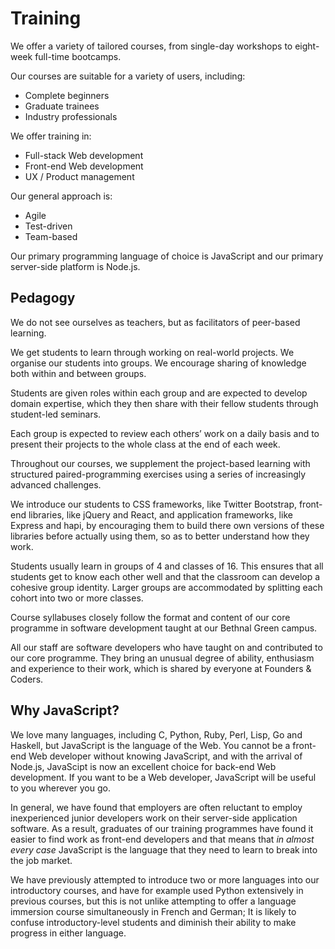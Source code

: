 # Training 

We offer a variety of tailored courses, from single-day workshops to eight-week full-time bootcamps.

Our courses are suitable for a variety of users, including:

+ Complete beginners
+ Graduate trainees
+ Industry professionals

We offer training in:

+ Full-stack Web development 
+ Front-end Web development 
+ UX / Product management

Our general approach is:

+ Agile
+ Test-driven
+ Team-based

Our primary programming language of choice is JavaScript and our primary server-side platform is Node.js.

## Pedagogy 

We do not see ourselves as teachers, but as facilitators of peer-based learning.   

We get students to learn through working on real-world projects. We organise our students into groups. We encourage sharing of knowledge both within and between groups.   

Students are given roles within each group and are expected to develop domain expertise, which they then share with their fellow students through student-led seminars.  

Each group is expected to review each others’ work on a daily basis and to present their projects to the whole class at the end of each week.  

Throughout our courses, we supplement the project-based learning with structured paired-programming exercises using a series of increasingly advanced challenges.  

We introduce our students to CSS frameworks, like Twitter Bootstrap, front-end libraries, like jQuery and React, and application frameworks, like Express and hapi, by encouraging them to build there own versions of these libraries before actually using them, so as to better understand how they work.

Students usually learn in groups of 4 and classes of 16. This ensures that all students get to know each other well and that the classroom can develop a cohesive group identity. Larger groups are accommodated by splitting each cohort into two or more classes.  

Course syllabuses closely follow the format and content of our core programme in software development taught at our Bethnal Green campus.  

All our staff are software developers who have taught on and contributed to our core programme. They bring an unusual degree of ability, enthusiasm and experience to their work, which is shared by everyone at Founders & Coders.

## Why JavaScript?

We love many languages, including C, Python, Ruby, Perl, Lisp, Go and Haskell, but JavaScript is the language of the Web. You cannot be a front-end Web developer without knowing JavaScript, and with the arrival of Node.js, JavaScipt is now an excellent choice for back-end Web development. If you want to be a Web developer, JavaScript will be useful to you wherever you go.

In general, we have found that employers are often reluctant to employ inexperienced junior developers work on their server-side application software. As a result, graduates of our training programmes have found it easier to find work as front-end developers and that means that *in almost every case* JavaScript is the language that they need to learn to break into the job market.

We have previously attempted to introduce two or more languages into our introductory courses, and have for example used Python extensively in previous courses, but this is not unlike attempting to offer a language immersion course simultaneously in French and German; It is likely to confuse introductory-level students and diminish their ability to make progress in either language.






